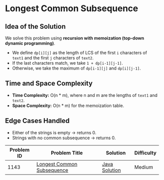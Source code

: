 # Longest Common Subsequence

## Idea of the Solution
We solve this problem using **recursion with memoization (top-down dynamic programming)**.  
- We define `dp[i][j]` as the length of LCS of the first `i` characters of `text1` and the first `j` characters of `text2`.  
- If the last characters match, we take `1 + dp[i-1][j-1]`.  
- Otherwise, we take the maximum of `dp[i-1][j]` and `dp[i][j-1]`.

## Time and Space Complexity
- **Time Complexity:** O(n * m), where n and m are the lengths of `text1` and `text2`.  
- **Space Complexity:** O(n * m) for the memoization table.

## Edge Cases Handled
- Either of the strings is empty → returns 0.
- Strings with no common subsequence → returns 0.


| Problem ID | Problem Title | Solution | Difficulty |
|------------|---------------|----------|------------|
| 1143 | [Longest Common Subsequence](https://leetcode.com/problems/longest-common-subsequence/) | [Java Solution](https://leetcode.com/problems/longest-common-subsequence/submissions/1792249047/) | Medium |
